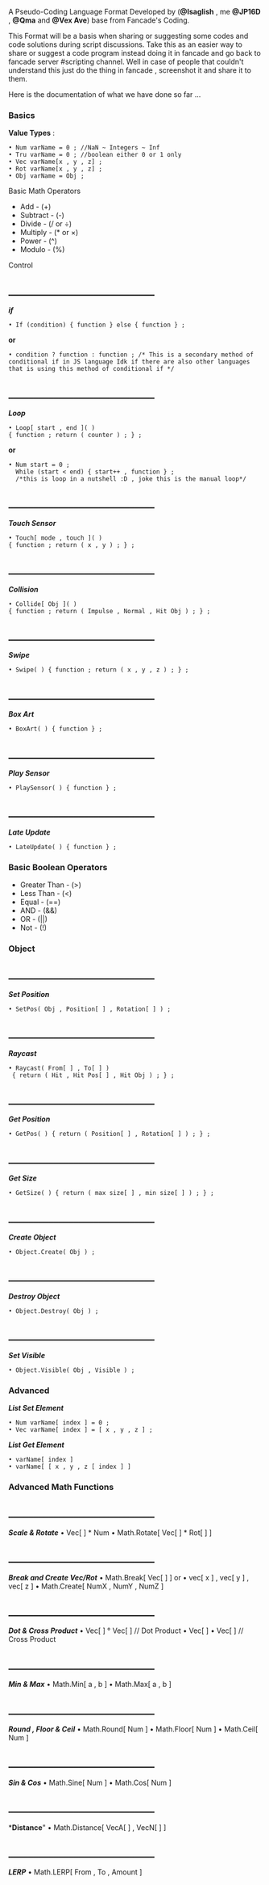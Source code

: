 A Pseudo-Coding Language Format Developed by (**@Isaglish** , me **@JP16D** , **@Qma** and **@Vex Ave**) base from Fancade's Coding. 

This Format will be a basis when sharing or suggesting some codes and code solutions during script discussions. Take this as an easier way to share or suggest a code program instead doing it in fancade and go back to fancade server #scripting channel. Well in case of people that couldn't understand this just do the thing in fancade , screenshot it and share it to them.

Here is the documentation of what we have done so far ...

### Basics

 **Value Types** :
```
• Num varName = 0 ; //NaN ~ Integers ~ Inf
• Tru varName = 0 ; //boolean either 0 or 1 only
• Vec varName[x , y , z] ;
• Rot varName[x , y , z] ;
• Obj varName = Obj ; 
```

Basic Math Operators

- Add      - (+)
- Subtract - (-)
- Divide   - (/ or ÷)
- Multiply - (* or ×)
- Power    - (^)
- Modulo   - (%)






Control

## _____________________________
***if***
```
• If (condition) { function } else { function } ;
```
 **or**
```
• condition ? function : function ; /* This is a secondary method of conditional if in JS language Idk if there are also other languages that is using this method of conditional if */
```





## _____________________________
***Loop***
```
• Loop[ start , end ]( ) 
{ function ; return ( counter ) ; } ;
```
**or**
```
• Num start = 0 ;
  While (start < end) { start++ , function } ; 
  /*this is loop in a nutshell :D , joke this is the manual loop*/
```
## _____________________________
***Touch Sensor***
```
• Touch[ mode , touch ]( ) 
{ function ; return ( x , y ) ; } ;
```
## _____________________________
***Collision***
```
• Collide[ Obj ]( )
{ function ; return ( Impulse , Normal , Hit Obj ) ; } ;
```
## _____________________________
***Swipe***
```
• Swipe( ) { function ; return ( x , y , z ) ; } ;
```
## _____________________________
***Box Art***
```
• BoxArt( ) { function } ;
```
## _____________________________
***Play Sensor***
```
• PlaySensor( ) { function } ;
```
## _____________________________
***Late Update***
```
• LateUpdate( ) { function } ;
```


### Basic Boolean Operators
- Greater Than - (>)
- Less Than    - (<)
- Equal        - (==)
- AND          - (&&)
- OR           - (\|\|)
- Not          - (!)

### Object
## _____________________________
***Set Position***
```
• SetPos( Obj , Position[ ] , Rotation[ ] ) ;
```
## _____________________________
***Raycast***
```
• Raycast( From[ ] , To[ ] )
 { return ( Hit , Hit Pos[ ] , Hit Obj ) ; } ;
 ```
## _____________________________
***Get Position***
```
• GetPos( ) { return ( Position[ ] , Rotation[ ] ) ; } ;
```
## _____________________________
***Get Size***
```
• GetSize( ) { return ( max size[ ] , min size[ ] ) ; } ;
```
## _____________________________
***Create Object***
```
• Object.Create( Obj ) ;
```
## _____________________________
***Destroy Object***
```
• Object.Destroy( Obj ) ;
```
## _____________________________
***Set Visible***
```
• Object.Visible( Obj , Visible ) ;
```






### Advanced

***List Set Element***
```
• Num varName[ index ] = 0 ;
• Vec varName[ index ] = [ x , y , z ] ;
```
***List Get Element***
```
• varName[ index ] 
• varName[ [ x , y , z [ index ] ]
```
### Advanced Math Functions

## _____________________________
***Scale & Rotate***
•  Vec[ ] * Num 
• Math.Rotate[ Vec[ ] * Rot[ ] ]

## _____________________________
***Break and Create Vec/Rot***
• Math.Break[ Vec[ ] ]
or
• vec[ x ] , vec[ y ] , vec[ z ]
• Math.Create[ NumX , NumY , NumZ ]

## _____________________________
***Dot & Cross Product***
• Vec[ ] ° Vec[ ] // Dot Product
• Vec[ ] • Vec[ ] // Cross Product

## _____________________________
***Min & Max***
• Math.Min[ a , b ]
• Math.Max[ a , b ]

## _____________________________
***Round , Floor & Ceil***
• Math.Round[ Num ]
• Math.Floor[ Num ]
• Math.Ceil[ Num ]

## _____________________________
***Sin & Cos***
• Math.Sine[ Num ]
• Math.Cos[ Num ]

## _____________________________
***Distance**"
• Math.Distance[ VecA[ ] , VecN[ ] ]

## _____________________________
***LERP***
• Math.LERP[ From , To , Amount ]
